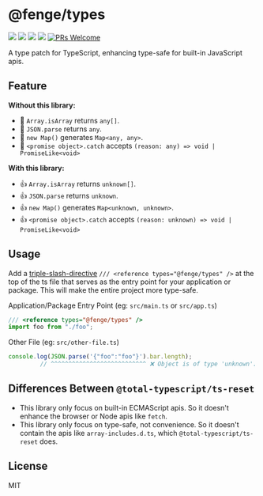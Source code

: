 # @fenge/types

[![](https://img.shields.io/npm/l/@fenge/types.svg)](https://github.com/zanminkian/fenge/blob/main/LICENSE)
[![](https://img.shields.io/npm/v/@fenge/types.svg)](https://www.npmjs.com/package/@fenge/types)
[![](https://img.shields.io/npm/dm/@fenge/types.svg)](https://www.npmjs.com/package/@fenge/types)
[![](https://packagephobia.com/badge?p=@fenge/types)](https://packagephobia.com/result?p=@fenge/types)
[![PRs Welcome](https://img.shields.io/badge/PRs-welcome-brightgreen.svg)](https://makeapullrequest.com)

A type patch for TypeScript, enhancing type-safe for built-in JavaScript apis.

## Feature

**Without this library:**

- 🚨 `Array.isArray` returns `any[]`.
- 🚨 `JSON.parse` returns `any`.
- 🚨 `new Map()` generates `Map<any, any>`.
- 🚨 `<promise object>.catch` accepts `(reason: any) => void | PromiseLike<void>`

**With this library:**

- 👍 `Array.isArray` returns `unknown[]`.
- 👍 `JSON.parse` returns `unknown`.
- 👍 `new Map()` generates `Map<unknown, unknown>`.
- 👍 `<promise object>.catch` accepts `(reason: unknown) => void | PromiseLike<void>`

## Usage

Add a [triple-slash-directive](https://www.typescriptlang.org/docs/handbook/triple-slash-directives.html) `/// <reference types="@fenge/types" />` at the top of the ts file that serves as the entry point for your application or package. This will make the entire project more type-safe.

Application/Package Entry Point (eg: `src/main.ts` or `src/app.ts`)

```ts
/// <reference types="@fenge/types" />
import foo from "./foo";
```

Other File (eg: `src/other-file.ts`)

<!-- prettier-ignore-start -->
```ts
console.log(JSON.parse('{"foo":"foo"}').bar.length);
         // ^^^^^^^^^^^^^^^^^^^^^^^^^^^ ❌ Object is of type 'unknown'.
```
<!-- prettier-ignore-end -->

## Differences Between `@total-typescript/ts-reset`

- This library only focus on built-in ECMAScript apis. So it doesn't enhance the browser or Node apis like `fetch`.
- This library only focus on type-safe, not convenience. So it doesn't contain the apis like `array-includes.d.ts`, which `@total-typescript/ts-reset` does.

## License

MIT
